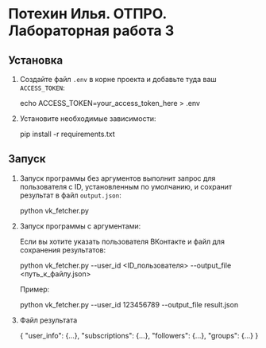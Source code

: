 # Потехин Илья. ОТПРО. Лабораторная работа 3

## Установка

1. Создайте файл `.env` в корне проекта и добавьте туда ваш `ACCESS_TOKEN`:

   echo ACCESS_TOKEN=your_access_token_here > .env

2.	Установите необходимые зависимости:

    pip install -r requirements.txt

## Запуск

1. Запуск программы без аргументов выполнит запрос для пользователя с ID, установленным по умолчанию, и сохранит результат в файл `output.json`:

    python vk_fetcher.py

2. Запуск программы с аргументами:

    Если вы хотите указать пользователя ВКонтакте и файл для сохранения результатов:

    python vk_fetcher.py --user_id <ID_пользователя> --output_file <путь_к_файлу.json>

    Пример:

    python vk_fetcher.py --user_id 123456789 --output_file result.json

3. Файл результата

    {
        "user_info": {...},
        "subscriptions": {...},
        "followers": {...},
        "groups": {...}
    }
